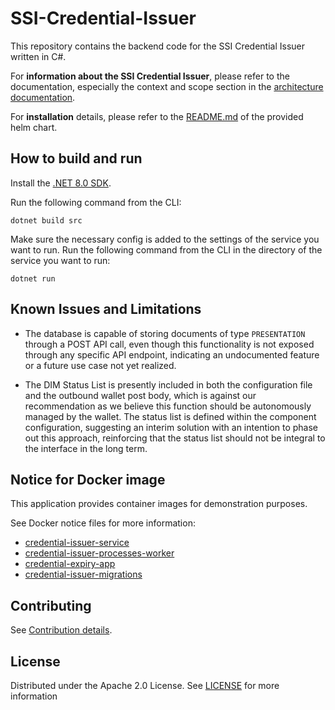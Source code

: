 # SSI-Credential-Issuer

This repository contains the backend code for the SSI Credential Issuer written in C#.

For **information about the SSI Credential Issuer**, please refer to the documentation, especially the context and scope section in the [architecture documentation](./docs/architecture).

For **installation** details, please refer to the [README.md](./charts/ssi-credential-issuer/README.md) of the provided helm chart.

## How to build and run

Install the [.NET 8.0 SDK](https://www.microsoft.com/net/download).

Run the following command from the CLI:

```console
dotnet build src
```

Make sure the necessary config is added to the settings of the service you want to run.
Run the following command from the CLI in the directory of the service you want to run:

```console
dotnet run
```

## Known Issues and Limitations

- The database is capable of storing documents of type `PRESENTATION` through a POST API call, even though this functionality is not exposed through any specific API endpoint, indicating an undocumented feature or a future use case not yet realized.

- The DIM Status List is presently included in both the configuration file and the outbound wallet post body, which is against our recommendation as we believe this function should be autonomously managed by the wallet. The status list is defined within the component configuration, suggesting an interim solution with an intention to phase out this approach, reinforcing that the status list should not be integral to the interface in the long term.

## Notice for Docker image

This application provides container images for demonstration purposes.

See Docker notice files for more information:

- [credential-issuer-service](./docker//notice-credential-issuer-service.md)
- [credential-issuer-processes-worker](./docker/notice-credential-issuer-processes-worker.md)
- [credential-expiry-app](./docker/notice-credential-expiry-app.md)
- [credential-issuer-migrations](./docker/notice-credential-issuer-migrations.md)

## Contributing

See [Contribution details](/docs/technical-documentation/dev-process/How%20to%20contribute.md).

## License

Distributed under the Apache 2.0 License.
See [LICENSE](./LICENSE) for more information
